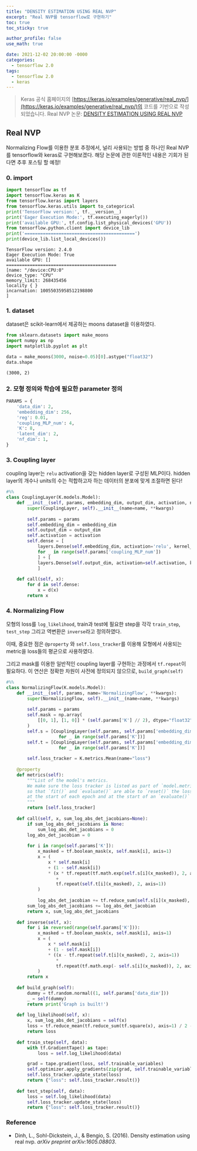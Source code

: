 ```yaml
---
title: "DENSITY ESTIMATION USING REAL NVP"
excerpt: "Real NVP를 tensorflow로 구현하기"
toc: true
toc_sticky: true

author_profile: false
use_math: true

date: 2021-12-02 20:00:00 -0000
categories: 
  - tensorflow 2.0
tags:
  - tensorflow 2.0
  - keras
---
```


> Keras 공식 홈페이지의 [https://keras.io/examples/generative/real_nvp/](https://keras.io/examples/generative/real_nvp/)의 코드를 기반으로 작성되었습니다.
> Real NVP 논문: [DENSITY ESTIMATION USING REAL NVP](https://arxiv.org/pdf/1605.08803.pdf)

## Real NVP

Normalizing Flow를 이용한 분포 추정에서, 널리 사용되는 방법 중 하나인 Real NVP를 tensorflow와 keras로 구현해보겠다. 해당 논문에 관한 이론적인 내용은 기회가 된다면 추후 포스팅 할 예정!

### 0. import 

```python
import tensorflow as tf
import tensorflow.keras as K
from tensorflow.keras import layers
from tensorflow.keras.utils import to_categorical
print('TensorFlow version:', tf.__version__)
print('Eager Execution Mode:', tf.executing_eagerly())
print('available GPU:', tf.config.list_physical_devices('GPU'))
from tensorflow.python.client import device_lib
print('==========================================')
print(device_lib.list_local_devices())
```

```
TensorFlow version: 2.4.0 
Eager Execution Mode: True 
available GPU: [] 
========================================== 
[name: "/device:CPU:0" 
device_type: "CPU" 
memory_limit: 268435456 
locality { } 
incarnation: 10055035958512198800 
]
```

### 1. dataset

dataset은 scikit-learn에서 제공하는 moons dataset을 이용하였다.

```python
from sklearn.datasets import make_moons
import numpy as np
import matplotlib.pyplot as plt

data = make_moons(3000, noise=0.05)[0].astype("float32")
data.shape
```

```
(3000, 2)
```

### 2. 모형 정의와 학습에 필요한 parameter 정의

```python
PARAMS = {
    'data_dim': 2,
    'embedding_dim': 256,
    'reg': 0.01,
    'coupling_MLP_num': 4,
    'K': 8,
    'latent_dim': 2,
    'nf_dim': 1,
}
```

### 3. Coupling layer 

coupling layer는 `relu` activation을 갖는 hidden layer로 구성된 MLP이다. hidden layer의 개수나 units의 수는 적합하고자 하는 데이터의 분포에 맞게 조절하면 된다!

```python
#%%
class CouplingLayer(K.models.Model):
    def __init__(self, params, embedding_dim, output_dim, activation, name='CouplingLayer', **kwargs):
        super(CouplingLayer, self).__init__(name=name, **kwargs)
        
        self.params = params
        self.embedding_dim = embedding_dim
        self.output_dim = output_dim
        self.activation = activation
        self.dense = [
            layers.Dense(self.embedding_dim, activation='relu', kernel_regularizer=K.regularizers.l2(self.params['reg'])) 
            for _ in range(self.params['coupling_MLP_num'])
            ] + [
            layers.Dense(self.output_dim, activation=self.activation, kernel_regularizer=K.regularizers.l2(self.params['reg']))
            ]
        
    def call(self, x):
        for d in self.dense:
            x = d(x)
        return x
```

### 4. Normalizing Flow

모형의 loss를 `log_likelihood`, train과 test에 필요한 step을 각각 `train_step`, `test_step` 그리고 역변환은 `inverse`라고 정의하였다.

이때, 중요한 점은 `@property` 와 `self.loss_tracker`를 이용해 모형에서 사용되는 metric을 loss들의 평균으로 사용하였다. 

그리고 mask를 이용한 일반적인 coupling layer를 구현하는 과정에서 `tf.repeat`이 필요하다. 이 연산은 정확한 차원이 사전에 정의되지 않으므로, `build_graph(self)`

```python
#%%
class NormalizingFlow(K.models.Model):
    def __init__(self, params, name='NormalizingFlow', **kwargs):
        super(NormalizingFlow, self).__init__(name=name, **kwargs)
        
        self.params = params
        self.mask = np.array(
            [[0, 1], [1, 0]] * (self.params['K'] // 2), dtype="float32"
        )
        self.s = [CouplingLayer(self.params, self.params['embedding_dim'], self.params['nf_dim'], activation='tanh')
                    for _ in range(self.params['K'])]
        self.t = [CouplingLayer(self.params, self.params['embedding_dim'], self.params['nf_dim'], activation='linear')
                    for _ in range(self.params['K'])]
        
        self.loss_tracker = K.metrics.Mean(name="loss")
        
    @property
    def metrics(self):
        """List of the model's metrics.
        We make sure the loss tracker is listed as part of `model.metrics`
        so that `fit()` and `evaluate()` are able to `reset()` the loss tracker
        at the start of each epoch and at the start of an `evaluate()` call.
        """
        return [self.loss_tracker]
        
    def call(self, x, sum_log_abs_det_jacobians=None):
        if sum_log_abs_det_jacobians is None:
            sum_log_abs_det_jacobians = 0
        log_abs_det_jacobian = 0
        
        for i in range(self.params['K']):
            x_masked = tf.boolean_mask(x, self.mask[i], axis=1)
            x = (
                x * self.mask[i]
                + (1 - self.mask[i])
                * (x * tf.repeat(tf.math.exp(self.s[i](x_masked)), 2, axis=1) 
                   + 
                   tf.repeat(self.t[i](x_masked), 2, axis=1))
            )
            
            log_abs_det_jacobian += tf.reduce_sum(self.s[i](x_masked), axis=-1)
        sum_log_abs_det_jacobians += log_abs_det_jacobian
        return x, sum_log_abs_det_jacobians
    
    def inverse(self, x):
        for i in reversed(range(self.params['K'])):
            x_masked = tf.boolean_mask(x, self.mask[i], axis=1)
            x = (
                x * self.mask[i]
                + (1 - self.mask[i])
                * ((x - tf.repeat(self.t[i](x_masked), 2, axis=1))
                   *
                   tf.repeat(tf.math.exp(- self.s[i](x_masked)), 2, axis=1))
            )
        return x
    
    def build_graph(self):
        dummy = tf.random.normal((1, self.params['data_dim']))
        _ = self(dummy)
        return print('Graph is built!')
    
    def log_likelihood(self, x):
        x, sum_log_abs_det_jacobians = self(x)
        loss = tf.reduce_mean(tf.reduce_sum(tf.square(x), axis=1) / 2 - sum_log_abs_det_jacobians)
        return loss
    
    def train_step(self, data):
        with tf.GradientTape() as tape:
            loss = self.log_likelihood(data)

        grad = tape.gradient(loss, self.trainable_variables)
        self.optimizer.apply_gradients(zip(grad, self.trainable_variables))
        self.loss_tracker.update_state(loss)
        return {"loss": self.loss_tracker.result()}    
    
    def test_step(self, data):
        loss = self.log_likelihood(data)
        self.loss_tracker.update_state(loss)
        return {"loss": self.loss_tracker.result()}
```

### Reference
- Dinh, L., Sohl-Dickstein, J., & Bengio, S. (2016). Density estimation using real nvp. _arXiv preprint arXiv:1605.08803_.
<!--stackedit_data:
eyJoaXN0b3J5IjpbMjEzOTc1ODc0NV19
-->